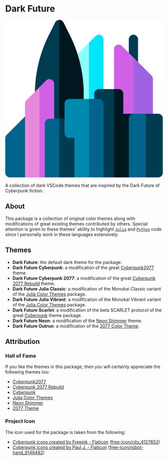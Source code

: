 # Dark Future

![dark-future-flaticon-logo](assets/images/icon.png)

A collection of dark VSCode themes that are inspired by the Dark Future of Cyberpunk fiction.

[1]: https://julialang.org/
[2]: https://www.python.org/

## About

This package is a collection of original color themes along with modifications of great existing themes contributed by others.
Special attention is given to these themes' ability to highlight [`Julia`][1] and [`Python`][2] code since I personally work in these languages extensively.

## Themes

- **Dark Future**: the default dark theme for the package.
- **Dark Future Cyberpunk**: a modification of the great [Cyberpunk2077](https://github.com/jwsandeman/cyberpunk2077-theme) theme.
- **Dark Future Cyberpunk 2077**: a modification of the great [Cyberpunk 2077 Rebuild](https://github.com/carlos18mz/Cyberpunk-2077-rebuild) theme.
- **Dark Future Julia Classic**: a modification of the Monokai Classic variant of the [Julia Color Themes](https://github.com/CameronBieganek/julia-color-themes) package.
- **Dark Future Julia Vibrant**: a modification of the Monokai Vibrant variant of the [Julia Color Themes](https://github.com/CameronBieganek/julia-color-themes) package.
- **Dark Future Scarlet**: a modification of the beta SCARLET protocol of the great [Cyberpunk](https://github.com/prometheux-ar/cyberpunk) theme package.
- **Dark Future Neon**: a modification of the [Neon Shimmer](https://github.com/Pipe-Runner-Lab/neon-shimmer) theme.
- **Dark Future Outrun**: a modification of the [2077 Color Theme](https://github.com/endormi/vscode-2077-theme).

## Attribution

### Hall of Fame

If you like the themes in this package, then you will certainly appreciate the following themes too:

- [Cyberpunk2077](https://github.com/jwsandeman/cyberpunk2077-theme)
- [Cyberpunk 2077 Rebuild](https://github.com/carlos18mz/Cyberpunk-2077-rebuild)
- [Cyberpunk](https://github.com/prometheux-ar/cyberpunk)
- [Julia Color Themes](https://github.com/CameronBieganek/julia-color-themes)
- [Neon Shimmer](https://github.com/Pipe-Runner-Lab/neon-shimmer)
- [2077 Theme](https://github.com/endormi/vscode-2077-theme)

### Project Icon

The icon used for the package is taken from the following:

- [Cyberpunk icons created by Freepik - Flaticon](https://www.flaticon.com/free-icons/cyberpunk) ([free-icon/city_4127852](https://www.flaticon.com/free-icon/city_4127852))
- [Cyberpunk icons created by Paul J. - Flaticon](https://www.flaticon.com/free-icons/cyberpunk) ([free-icon/robot-hand_9148482](https://www.flaticon.com/free-icon/robot-hand_9148482))
